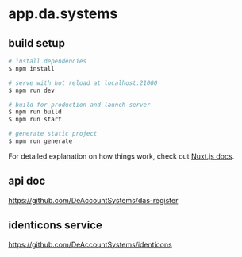 # app.da.systems

## build setup

```bash
# install dependencies
$ npm install

# serve with hot reload at localhost:21000
$ npm run dev

# build for production and launch server
$ npm run build
$ npm run start

# generate static project
$ npm run generate
```

For detailed explanation on how things work, check out [Nuxt.js docs](https://nuxtjs.org).

## api doc
https://github.com/DeAccountSystems/das-register

## identicons service
https://github.com/DeAccountSystems/identicons
